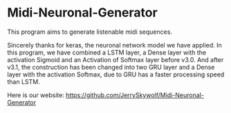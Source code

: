 # Midi-Neuronal-Generator
This program aims to generate listenable midi sequences.

Sincerely thanks for keras, the neuronal network model we have applied.
In this program, we have combined a LSTM layer, a Dense layer with the activation Sigmoid and an Activation of Softmax layer before v3.0.
And after v3.1, the construction has been changed into two GRU layer and a Dense layer with the activation Softmax, due to GRU has a faster processing speed than LSTM.

Here is our website: https://github.com/JerrySkywolf/Midi-Neuronal-Generator